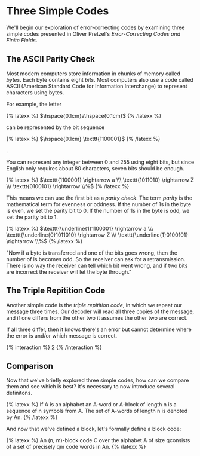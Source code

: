 # Three Simple Codes

We'll begin our exploration of error-correcting codes by examining three simple codes presented in Oliver Pretzel's _Error-Correcting Codes and Finite Fields_.

## The ASCII Parity Check
Most modern computers store information in chunks of memory called _bytes_. Each byte contains eight _bits_. Most computers also use a code called ASCII (American Standard Code for Information Interchange) to represent characters using bytes.

For example, the letter  

{% latexx %}
$\hspace{0.1cm}a\hspace{0.1cm}$ 
{% /latexx %} 

 can be represented by the bit sequence

{% latexx %}
$\hspace{0.1cm} \texttt{1100001}$
{% /latexx %}

.

You can represent any integer between 0 and 255 using eight bits, but since English only requires about 80 characters, seven bits should be enough.

{% latexx %}
$\texttt{1100001} \rightarrow a \\\ \texttt{1011010} \rightarrow Z \\\ \texttt{0100101} \rightarrow \\%$
{% /latexx %}

This means we can use the first bit as a _parity check_. The term _parity_ is the mathematical term for evenness or oddness. If the number of 1s in the byte is even, we set the parity bit to 0. If the number of 1s in the byte is odd, we set the parity bit to 1.

{% latexx %}
$\texttt{\underline{1}1100001} \rightarrow a \\\ \texttt{\underline{0}1011010} \rightarrow Z \\\ \texttt{\underline{1}0100101} \rightarrow \\%$
{% /latexx %}

"Now if a byte is transferred and one of the bits goes wrong, then the number of ls becomes odd. So the receiver can ask for a retransmission. There is no way the receiver can tell which bit went wrong, and if two bits are incorrect the receiver will let the byte through."

## The Triple Repitition Code
Another simple code is the _triple repitition code_, in which we repeat our message three times. Our decoder will read all three copies of the message, and if one differs from the other two it assumes the other two are correct.

If all three differ, then it knows there's an error but cannot determine where the error is and/or which message is correct.

{% interaction %}
2
{% /interaction %}

## Comparison
Now that we've briefly explored three simple codes, how can we compare them and see which is best? It's necessary to now introduce several definitons.

{% latexx %}
$\textrm{If A is an alphabet an A-word or A-block of length n is a sequence of n symbols from A. The set of A-words of length n is denoted by An.}$
{% /latexx %}

And now that we've defined a block, let's formally define a block code:

{% latexx %}
$\textrm{An (n, m)-block code C over the alphabet A of size qconsists of a set of precisely qm code words in An.}$
{% /latexx %}